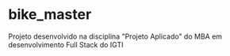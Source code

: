 # bike_master
Projeto desenvolvido na disciplina "Projeto Aplicado" do MBA em desenvolvimento Full Stack do IGTI
